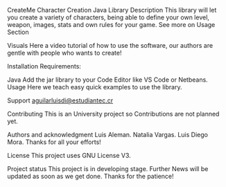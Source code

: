 CreateMe Character Creation Java Library
Description
This library will let you create a variety of characters, being able to define your own level, weapon, images, stats and own rules for your game. See more on Usage Section

Visuals
Here a video tutorial of how to use the software, our authors are gentle with people who wants to create!

Installation
Requirements:

Java
Add the jar library to your Code Editor like VS Code or Netbeans.
Usage
Here we teach easy quick examples to use the library.

Support
aguilarluisdi@estudiantec.cr

Contributing
This is an University project so Contributions are not planned yet.

Authors and acknowledgment
Luis Aleman. Natalia Vargas. Luis Diego Mora. Thanks for all your efforts!

License
This project uses GNU License V3.

Project status
This project is in developing stage. Further News will be updated as soon as we get done. Thanks for the patience!